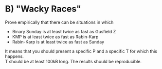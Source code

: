 # B) "Wacky Races"
 
Prove empirically that there can be situations in which

 * Binary Sunday is at least twice as fast as Gusfield Z
 * KMP is at least twice as fast as Rabin-Karp
 * Rabin-Karp is at least twice as fast as Sunday
  
It means that you should present a specific P and a specific T for which this happens.<br>
T should be at least 100kB long. The results should be reproducible.<br>
